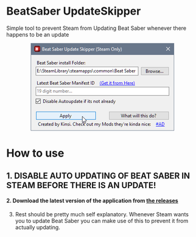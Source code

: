# BeatSaber UpdateSkipper
Simple tool to prevent Steam from Updating Beat Saber whenever there happens to be an update

<p align="center">
  <img src="SS.png">
</p>

# How to use

## 1. DISABLE AUTO UPDATING OF BEAT SABER IN STEAM BEFORE THERE IS AN UPDATE!

#### 2. Download the latest version of the application from [the releases](https://github.com/kinsi55/BeatSaber_UpdateSkipper/releases)

3. Rest should be pretty much self explanatory. Whenever Steam wants you to update Beat Saber you can make use of this to prevent it from actually updating.
